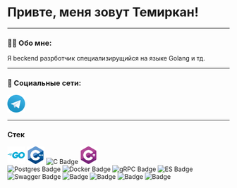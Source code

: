 # Привте, меня зовут Темиркан!

---

### :man_technologist: Обо мне:

Я beckend разрботчик специализирущийся на языке Golang и тд.

---

### 🤝 Социальные сети:
  <div id="badges">
    <a href="https://t.me/Abitoff" target="_blank">
      <img src="https://raw.githubusercontent.com/github/explore/80688e429a7d4ef2fca1e82350fe8e3517d3494d/topics/telegram/telegram.png" width="40" height="40" alt="TG Badge"/>
    </a>
  </div>

---

### Стек
<div>
<img src="https://github.com/devicons/devicon/raw/master/icons/go/go-original-wordmark.svg" width="40" height="40" alt="Go Badge"/>
<img src="https://github.com/a-bit-off/a-bit-off/blob/main/c-.png" width="40" height="40" alt="С++ Badge"/>
<img src="https://upload.wikimedia.org/wikipedia/commons/thumb/1/18/C_Programming_Language.svg/695px-C_Programming_Language.svg.png" width="40" height="40" alt="C Badge"/>
<img src="https://github.com/a-bit-off/a-bit-off/blob/main/c-sharp.png" width="40" height="40" alt="С# Badge"/>
  
</div>
<div>
<img src="https://cdn-icons-png.flaticon.com/512/5968/5968342.png" width="40" height="40" alt="Postgres Badge"/>


<img src="https://cdn.icon-icons.com/icons2/2407/PNG/512/docker_icon_146192.png" width="40" height="40" alt="Docker Badge"/>
<img src="https://images.velog.io/images/s00ny0ung/post/bb8d2355-dfb0-4a8a-9998-7a3863e74771/grpc.png" width="40" height="40" alt="gRPC Badge"/>


<img src="https://ria.gallerycdn.vsassets.io/extensions/ria/elastic/0.13.3/1530754501320/Microsoft.VisualStudio.Services.Icons.Default" width="40" height="40" alt="ES Badge"/>

<img src="https://pnx-assets-prod.s3.amazonaws.com/2020-07/swagger_logo_1.png" width="160" height="40" alt="Swagger Badge"/>
<img src="" width="40" height="40" alt=" Badge"/>
<img src="" width="40" height="40" alt=" Badge"/>
<img src="" width="40" height="40" alt=" Badge"/>
<img src="" width="40" height="40" alt=" Badge"/>



<!--
<img src="" width="40" height="40" alt=" Badge"/>
-->


</div>

